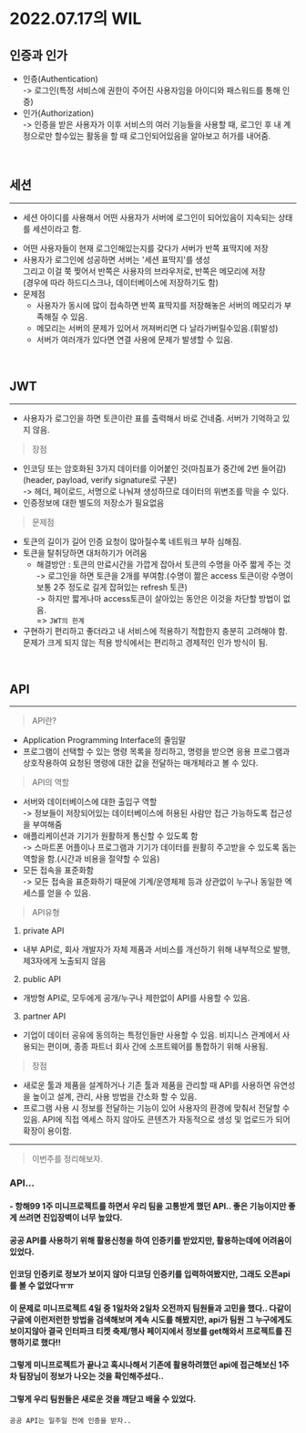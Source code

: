 # 2022.07.17의 WIL

## 인증과 인가
- 인증(Authentication)<br>-> 로그인(특정 서비스에 권한이 주어진 사용자임을 아이디와 패스워드를 통해 인증)<br>
- 인가(Authorization)<br>-> 인증을 받은 사용자가 이후 서비스의 여러 기능들을 사용할 때, 로그인 후 내 계정으로만 할수있는 활동을 할 때 로그인되어있음을 알아보고 허가를 내어줌.

<br>

## 세션
---
* 세션 아이디를 사용해서 어떤 사용자가 서버에 로그인이 되어있음이 지속되는 상태를 세션이라고 함.
- 어떤 사용자들이 현재 로그인해있는지를 갖다가 서버가 반쪽 표딱지에 저장
- 사용자가 로그인에 성공하면 서버는 '세션 표딱지'를 생성<br>그리고 이걸 쭉 찢어서 반쪽은 사용자의 브라우저로, 반쪽은 메모리에 저장<br>(경우에 따라 하드디스크나, 데이터베이스에 저장하기도 함)<br>
- 문제점
  + 사용자가 동시에 많이 접속하면 반쪽 표딱지를 저장해놓은 서버의 메모리가 부족해질 수 있음.
  - 메모리는 서버의 문제가 있어서 꺼져버리면 다 날라가버릴수있음.(휘발성)
  - 서버가 여러개가 있다면 연결 사용에 문제가 발생할 수 있음.

<br>

## JWT
---
- 사용자가 로그인을 하면 토큰이란 표를 출력해서 바로 건네줌. 서버가 기억하고 있지 않음.
> 장점
- 인코딩 또는 암호화된 3가지 데이터를 이어붙인 것(마침표가 중간에 2번 들어감)
(header, payload, verify signature로 구분)<br>-> 헤더, 페이로드, 서명으로 나눠져 생성하므로 데이터의 위변조를 막을 수 있다.
- 인증정보에 대한 별도의 저장소가 필요없음
 
>문제점
- 토큰의 길이가 길어 인증 요청이 많아질수록 네트워크 부하 심해짐.
- 토큰을 탈취당하면 대처하기가 어려움
  -  해결방안 : 토큰의 만료시간을 가깝게 잡아서 토큰의 수명을 아주 짧게 주는 것<br>-> 로그인을 하면 토큰을 2개를 부여함.(수명이 짦은 access 토큰이랑 수명이 보통 2주 정도로 길게 잡혀있는 refresh 토큰)<br>-> 하지만 짧게나마 access토큰이 살아있는 동안은 이것을 차단할 방법이 없음. <br>=> `JWT의 한계`
- 구현하기 편리하고 좋더라고 내 서비스에 적용하기 적합한지 충분히 고려해야 함. 문제가 크게 되지 않는 적용 방식에서는 편리하고 경제적인 인가 방식이 됨.

<br>

## API
---
> API란?
- Application Programming Interface의 줄임말
- 프로그램이 선택할 수 있는 명령 목록을 정리하고, 명령을 받으면 응용 프로그램과 상호작용하여 요청된 명령에 대한 값을 전달하는 매개체라고 볼 수 있다.
> API의 역할
- 서버와 데이터베이스에 대한 출입구 역할
<br>-> 정보들이 저장되어있는 데이터베이스에 허용된 사람만 접근 가능하도록 접근성을 부여해줌
- 애플리케이션과 기기가 원활하게 통신할 수 있도록 함
<br>-> 스마트폰 어플이나 프로그램과 기기가 데이터를 원활히 주고받을 수 있도록 돕는 역할을 함.(시간과 비용을 절약할 수 있음)
- 모든 접속을 표준화함
<br>-> 모든 접속을 표준화하기 때문에 기계/운영체제 등과 상관없이 누구나 동일한 엑세스를 얻을 수 있음.
> API유형
1. private API
- 내부 API로, 회사 개발자가 자체 제품과 서비스를 개선하기 위해 내부적으로 발행, 제3자에게 노출되지 않음
2. public API
- 개방형 API로, 모두에게 공개/누구나 제한없이 API를 사용할 수 있음.
3. partner API
- 기업이 데이터 공유에 동의하는 특정인들만 사용할 수 있음. 비지니스 관계에서 사용되는 편이며, 종종 파트너 회사 간에 소프트웨어를 통합하기 위해 사용됨.
> 장점
- 새로운 툴과 제품을 설계하거나 기존 툴과 제품을 관리할 때 API를 사용하면 유연성을 높이고 설계, 관리, 사용 방법을 간소화 할 수 있음.
- 프로그램 사용 시 정보를 전달하는 기능이 있어 사용자의 환경에 맞춰서 전달할 수 있음. API에 직접 엑세스 하지 않아도 콘텐츠가 자동적으로 생성 및 업로드가 되어 확장이 용이함.
---
> 이번주를 정리해보자.
### API...
#### - 항해99 1주 미니프로젝트를 하면서 우리 팀을 고통받게 했던 API.. 좋은 기능이지만 좋게 쓰려면 진입장벽이 너무 높았다. 
#### 공공 API를 사용하기 위해 활용신청을 하여 인증키를 받았지만, 활용하는데에 어려움이 있었다. 
#### 인코딩 인증키로 정보가 보이지 않아 디코딩 인증키를 입력하여봤지만, 그래도 오픈api를 볼 수 없었다ㅠㅠ 
#### 이 문제로 미니프로젝트 4일 중 1일차와 2일차 오전까지 팀원들과 고민을 했다.. 다같이 구글에 이런저런한 방법을 검색해보며 계속 시도를 해봤지만, api가 팀원 그 누구에게도 보이지않아 결국 인터파크 티켓 축제/행사 페이지에서 정보를 get해와서 프로젝트를 진행하기로 했다!!
#### 그렇게 미니프로젝트가 끝나고 혹시나해서 기존에 활용하려했던 api에 접근해보신 1주차 팀장님이 정보가 나오는 것을 확인해주셨다..
#### 그렇게 우리 팀원들은 새로운 것을 깨닫고 배울 수 있었다.
`공공 API는 일주일 전에 인증을 받자..`